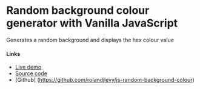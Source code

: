 # Random background colour generator with Vanilla JavaScript

Generates a random background and displays the hex colour value

#### Links
- [Live demo](https://js-random-background-colour.rjlevy.repl.co/)
- [Source code](https://repl.it/@rjlevy/js-random-background-colour)
- [Github] (https://github.com/rolandjlevy/js-random-background-colour)
